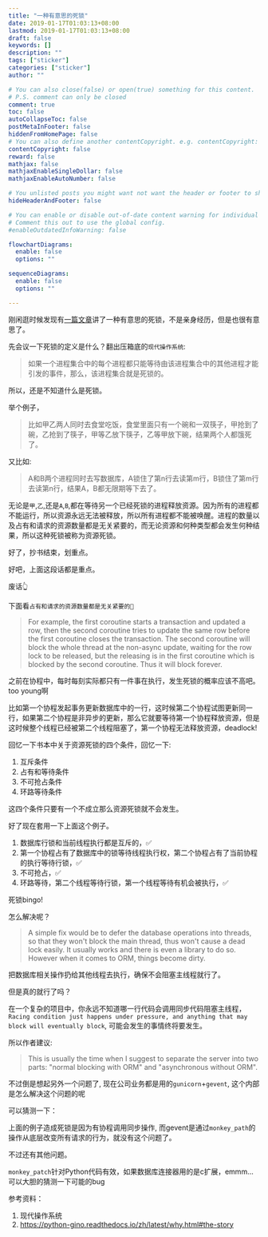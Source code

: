 ```yaml
---
title: "一种有意思的死锁"
date: 2019-01-17T01:03:13+08:00
lastmod: 2019-01-17T01:03:13+08:00
draft: false
keywords: []
description: ""
tags: ["sticker"]
categories: ["sticker"]
author: ""

# You can also close(false) or open(true) something for this content.
# P.S. comment can only be closed
comment: true
toc: false
autoCollapseToc: false
postMetaInFooter: false
hiddenFromHomePage: false
# You can also define another contentCopyright. e.g. contentCopyright: "This is another copyright."
contentCopyright: false
reward: false
mathjax: false
mathjaxEnableSingleDollar: false
mathjaxEnableAutoNumber: false

# You unlisted posts you might want not want the header or footer to show
hideHeaderAndFooter: false

# You can enable or disable out-of-date content warning for individual post.
# Comment this out to use the global config.
#enableOutdatedInfoWarning: false

flowchartDiagrams:
  enable: false
  options: ""

sequenceDiagrams: 
  enable: false
  options: ""

---
```


刚闲逛时候发现有[一篇文章](https://python-gino.readthedocs.io/zh/latest/why.html#the-story)讲了一种有意思的死锁，不是亲身经历，但是也很有意思了。

先会议一下死锁的定义是什么？翻出压箱底的`现代操作系统`:

> 如果一个进程集合中的每个进程都只能等待由该进程集合中的其他进程才能引发的事件，那么，该进程集合就是死锁的。

所以，还是不知道什么是死锁。

举个例子，

> 比如甲乙两人同时去食堂吃饭，食堂里面只有一个碗和一双筷子，甲抢到了碗，乙抢到了筷子，甲等乙放下筷子，乙等甲放下碗，结果两个人都饿死了。

又比如:

> A和B两个进程同时去写数据库，A锁住了第n行去读第m行，B锁住了第m行去读第n行，结果A，B都无限期等下去了。

无论是`甲`,`乙`,还是`A`,`B`,都在等待另一个已经死锁的进程释放资源。因为所有的进程都不能运行，所以资源永远无法被释放，所以所有进程都不能被唤醒。进程的数量以及占有和请求的资源数量都是无关紧要的，而无论资源和何种类型都会发生何种结果，所以这种死锁被称为资源死锁。

好了，抄书结束，划重点。

好吧，上面这段话都是重点。

废话👆

下面看`占有和请求的资源数量都是无关紧要的🌰`

> For example, the first coroutine starts a transaction and updated a row, then the second coroutine tries to update the same row before the first coroutine closes the transaction. The second coroutine will block the whole thread at the non-async update, waiting for the row lock to be released, but the releasing is in the first coroutine which is blocked by the second coroutine. Thus it will block forever.

之前在协程中，每时每刻实际都只有一件事在执行，发生死锁的概率应该不高吧。too young啊

比如第一个协程发起事务更新数据库中的一行，这时候第二个协程试图更新同一行，如果第二个协程是非异步的更新，那么它就要等待第一个协程释放资源，但是这时候整个线程已经被第二个线程阻塞了，第一个协程无法释放资源，deadlock!

回忆一下书本中关于资源死锁的四个条件，回忆一下:

1. 互斥条件
2. 占有和等待条件
3. 不可抢占条件
4. 环路等待条件

这四个条件只要有一个不成立那么资源死锁就不会发生。

好了现在套用一下上面这个例子。

1. 数据库行锁和当前线程执行都是互斥的，✅
2. 第一个协程占有了数据库中的锁等待线程执行权，第二个协程占有了当前协程的执行等待行锁，✅
3. 不可抢占，✅
4. 环路等待，第二个线程等待行锁，第一个线程等待有机会被执行，✅

死锁bingo!

怎么解决呢？

> A simple fix would be to defer the database operations into threads, so that they won't block the main thread, thus won't cause a dead lock easily. It usually works and there is even a library to do so. However when it comes to ORM, things become dirty.

把数据库相关操作扔给其他线程去执行，确保不会阻塞主线程就行了。

但是真的就行了吗？

在一个复杂的项目中，你永远不知道哪一行代码会调用同步代码阻塞主线程，`Racing condition just happens under pressure, and anything that may block will eventually block`, 可能会发生的事情终将要发生。

所以作者建议:

> This is usually the time when I suggest to separate the server into two parts: "normal blocking with ORM" and "asynchronous without ORM".

不过倒是想起另外一个问题了, 现在公司业务都是用的`gunicorn`+`gevent`, 这个内部是怎么解决这个问题的呢

可以猜测一下：

上面的例子造成死锁是因为有协程调用同步操作, 而gevent是通过`monkey_path`的操作从底层改变所有请求的行为，就没有这个问题了。

不过还有其他问题。

`monkey_patch`针对Python代码有效，如果数据库连接器用的是c扩展，emmm...可以大胆的猜测一下可能的bug


参考资料：

1. 现代操作系统
2. https://python-gino.readthedocs.io/zh/latest/why.html#the-story
<!--more-->
